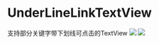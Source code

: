 # UnderLineLinkTextView
支持部分关键字带下划线可点击的TextView
![](https://github.com/wangshaolei/UnderLineLinkTextView/blob/master/img/1.png)    ![](https://github.com/wangshaolei/UnderLineLinkTextView/blob/master/img/2.png)
